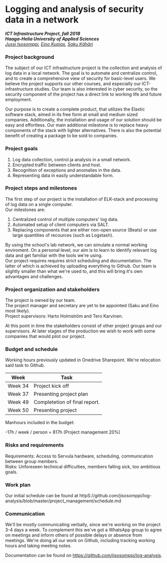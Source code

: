 # Logging and analysis of security data in a network
***ICT Infrastructure Project, fall 2018***  
***Haaga-Helia University of Applied Sciences***  
*[Jussi Isosomppi](https://github.com/jisosomppi), [Eino Kupias](https://github.com/einokupias), [Saku Kähäri](https://github.com/nauskis)*

### Project background

The subject of our ICT infrastructure project is the collection and analysis of log data in a local network. The goal is to automate and centralize control, and to create a comprehensive view of security for basic-level users. We believe the project supports our other courses, and especially our ICT-infrastructure studies. Our team is also interested in cyber security, so the security component of the project has a direct link to working life and future employment.

Our purpose is to create a complete product, that utilizes the Elastic software stack, aimed in its free form at small and medium sized companies. Additionally, the installation and usage of our solution should be easy and effortless. Our main additional milestone is to replace heavy components of the stack with lighter alternatives. There is also the potential benefit of creating a package to be sold to companies.

### Project goals 

1) Log data collection, control ja analysis in a small network.  
2) Encrypted traffic between clients and host.
3) Recognition of exceptions and anomalies in the data.  
4) Representing data in easily understandable form.  

### Project steps and milestones

The first step of our project is the installation of ELK-stack and processing of log data on a single computer.  
Our milestones are:  
1) Centralized control of multiple computers' log data.  
2) Automated setup of client computers via SALT.  
3) Replacing components that are either non-open source (Beats) or use large quantities of recources (such as Logstash).  

By using the school's lab network, we can simulate a normal working enviroment. On a personal level, our aim is to learn to identify relevant log data and get familiar with the tools we're using.  
Our project requires requires strict scheduling and documentation. The latter of which is achieved by uploading everything to Github. Our team is slightly smaller than what we're used to, and this will bring it's own advantages and challenges.

### Project organization and stakeholders 
 
The project is owned by our team.  
The project manager and secretary are yet to be appointed (Saku and Eino most likely).  
Project supervisors: Harto Holmström and Tero Karvinen.  

At this point in time the stakeholders consist of other project groups and our supervisors. At later stages of the production we wish to work with some companies that would pilot our project.

### Budget and schedule

Working hours previously updated in Onedrive Sharepoint. We're relocation said task to Github.  

**Week**|**Task**
--------|-------------
Week 34|Project kick off
Week 37|Presenting project plan
Week 49|Completetion of final report.
Week 50|Presenting project

Manhours included in the budget: 

-17h / week / person = 817h (Project management 20%) 

### Risks and requirements

Requirements: Access to Servula hardware, scheduling, communication between group members.  
Risks: Unforeseen technical difficulties, members falling sick, too ambitious goals.  

### Work plan  
Our initial schedule can be found at httpS://github.com/jisosomppi/log-analysis/blob/master/project_management/schedule.md

### Communication
We'll be mostly communicating verbally, since we're working on the project 3-4 days a week. To complement this we've got a WhatsApp group to agree on meetings and inform others of possible delays or absence from meetings. We're doing all our work on Github, including tracking working hours and taking meeting notes.

Documentation can be found on https://github.com/jisosomppi/log-analysis.
